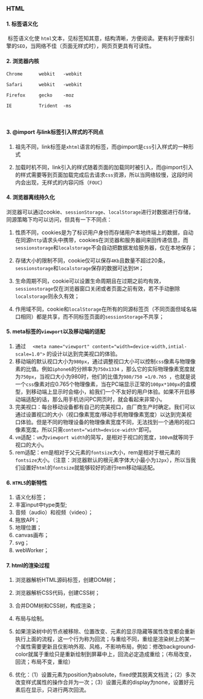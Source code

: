 ### HTML

#### 1. 标签语义化

​		标签语义化使 ```html```文本，见标签知其意，结构清晰，方便阅读。更有利于搜索引擎的```SEO```，当网络不佳（页面无样式时），网页页更具有可读性。

#### 2. 浏览器内核

```
Chrome		webkit	 -webkit

Safari		webkit	 -webkit

Firefox		gecko	 -moz

IE			Trident  -ms
```

​		

#### 3. @import 与link标签引入样式的不同点

   

1. 祖先不同，link标签是```xhtml```语言的标签，而@import是```css```引入样式的一种形式

2. 加载时机不同，link引入的样式随着页面的加载同时被引入，而@import引入的样式需要等到页面加载完成后去请求```css```资源，所以当网络较慢，这段时间内会出现，无样式的内容闪烁（```FOUC```）

   

#### 4. 浏览器离线持久化

   

浏览器可以通过cookie、```sessionStorage```、```localStorage```进行对数据进行存储，同源策略下均可以访问，但具有一下不同点：

1. 性质不同，cookies是为了标识用户身份而存储用户本地终端上的数据，自动在同源```http```请求头中携带，cookies在浏览器和服务器间来回传递信息，而```sessionstorage```和```localstorage```不会自动把数据发给服务器，仅在本地保存；

2. 存储大小的限制不同，cookie仅可以保存```4Kb```且数量不超过20条，```sessionstorage```和```localstorage```保存的数据可达到```5M```；

3. 生命周期不同，cookie可以设置生命周期且在过期之前均有效，```sessionstorage```仅在浏览器窗口关闭或者页面之前有效，若不手动删除```localstorage```则永久有效；

4. 作用域不同，cookie和```localStorage```在所有的同源标签页（不同页面但域名端口相同）都是共享，而不同标签页面的```sessionStorage```不共享；

      

#### 5. meta标签的```viewport```以及移动端的适配

1. 通过 ```  <meta name="viewport" content="width=device-width,intial-scale=1.0">``` 的设计以达到完美视口的体验。
2. 移动端的默认视口大小为```980px```，通过调整视口大小可以控制```css```像素与物理像素的比值。例如```iphone6```的分辨率为```750x1334``` ，那么它的实际物理像素宽度就为```750px```，当视口大小为980时，他们的比值为```980/750 =1/0.765 ```，也就是说一个```css```像素对应0.765个物理像素，当在PC端显示正常的```100px*100px```的盒模型，到移动端上显示时会缩小，給我们一个不友好的用户体验。如果不开启移动端适配的话，那么用手机访问PC网页时，就会看起来非常小。
3. 完美视口：每台移动设备都有自己的完美视口，由厂商生产时确定。我们可以通过设置视口的大小（视口像素宽度/移动手机物理像素宽度）以达到完美视口体验。但是不同的物理设备的物理像素宽度不同，无法找到一个通用的视口像素宽度。所以只需```content="width=device-width"```即可。
4. ```vm```适配：```vm```为```viewport width```的简写，是相对于视口的宽度，```100vm```就等同于视口的大小。
5. rem适配：em是相对于父元素的```fontsize```大小，rem是相对于根元素的```fontsize```大小。（注意：浏览器默认的根元素字体大小最小为```12px```），所以当我们设置好```html```的```fontsize```就能够较好的进行rem移动端适配。

#### 6. ```HTML5```的新特性

1. 语义化标签；
2. 丰富input中type类型;
3. 音频（audio）和视频（video）；
4. 拖放API；
5. 地理位置；
6. canvas画布；
7. svg；
8. webWorker；

#### 7. html的渲染过程

1. 浏览器解析HTML源码标签，创建DOM树；
2. 浏览器解析CSS代码，创建CSS树；
3. 合并DOM树和CSS树，构成渲染；
4. 布局与绘制。
5. 如果渲染树中的节点被移除、位置改变、元素的显示隐藏等属性改变都会重新执行上面的流程，这一个行为称为回流；与重绘不同，重绘是渲染树上的某一个属性需要更新且仅影响外观、风格，不影响布局，例如：修改background-color就属于重绘只是重新绘制到屏幕中上，回流必定造成重绘；（布局改变，回流；布局不变，重绘）

6. 优化：（1）设置元素为position为absolute，fixed使其脱离文档流；（2）多次改变样式属性的操作合并为一次；（3）设置元素的display为none，设置好元素后在显示，只进行两次回流。